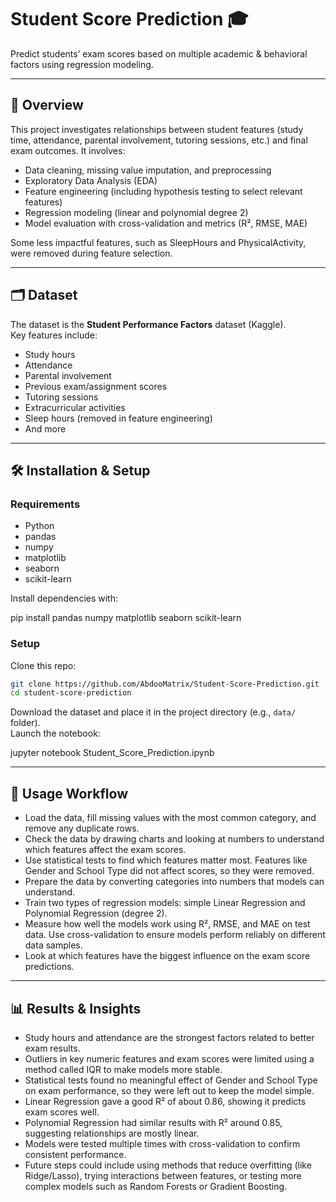 # Student Score Prediction 🎓

Predict students’ exam scores based on multiple academic & behavioral factors using regression modeling.

---

## 📌 Overview

This project investigates relationships between student features (study time, attendance, parental involvement, tutoring sessions, etc.) and final exam outcomes. It involves:

- Data cleaning, missing value imputation, and preprocessing  
- Exploratory Data Analysis (EDA)  
- Feature engineering (including hypothesis testing to select relevant features)  
- Regression modeling (linear and polynomial degree 2)  
- Model evaluation with cross-validation and metrics (R², RMSE, MAE)  

Some less impactful features, such as SleepHours and PhysicalActivity, were removed during feature selection.

---

## 🗂 Dataset

The dataset is the **Student Performance Factors** dataset (Kaggle).  
Key features include:

- Study hours  
- Attendance  
- Parental involvement  
- Previous exam/assignment scores  
- Tutoring sessions  
- Extracurricular activities  
- Sleep hours (removed in feature engineering)  
- And more  

---

## 🛠 Installation & Setup

### Requirements

- Python
- pandas  
- numpy  
- matplotlib  
- seaborn  
- scikit-learn  

Install dependencies with:

pip install pandas numpy matplotlib seaborn scikit-learn

### Setup

Clone this repo:

   ```bash
   git clone https://github.com/AbdooMatrix/Student-Score-Prediction.git
   cd student-score-prediction
   ```

Download the dataset and place it in the project directory (e.g., `data/` folder).  
Launch the notebook:

   jupyter notebook Student_Score_Prediction.ipynb

---

## 🚀 Usage Workflow

- Load the data, fill missing values with the most common category, and remove any duplicate rows.  
- Check the data by drawing charts and looking at numbers to understand which features affect the exam scores.  
- Use statistical tests to find which features matter most. Features like Gender and School Type did not affect scores, so they were removed.  
- Prepare the data by converting categories into numbers that models can understand.  
- Train two types of regression models: simple Linear Regression and Polynomial Regression (degree 2).  
- Measure how well the models work using R², RMSE, and MAE on test data. Use cross-validation to ensure models perform reliably on different data samples.  
- Look at which features have the biggest influence on the exam score predictions.

---

## 📊 Results & Insights

- Study hours and attendance are the strongest factors related to better exam results.  
- Outliers in key numeric features and exam scores were limited using a method called IQR to make models more stable.  
- Statistical tests found no meaningful effect of Gender and School Type on exam performance, so they were left out to keep the model simple.  
- Linear Regression gave a good R² of about 0.86, showing it predicts exam scores well.  
- Polynomial Regression had similar results with R² around 0.85, suggesting relationships are mostly linear.  
- Models were tested multiple times with cross-validation to confirm consistent performance.  
- Future steps could include using methods that reduce overfitting (like Ridge/Lasso), trying interactions between features, or testing more complex models such as Random Forests or Gradient Boosting.
